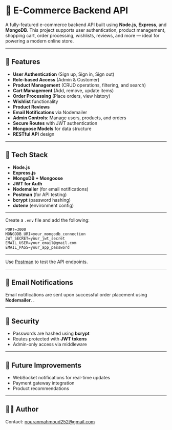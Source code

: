 

# 🛒 E-Commerce Backend API

A fully-featured e-commerce backend API built using **Node.js**, **Express**, and **MongoDB**. This project supports user authentication, product management, shopping cart, order processing, wishlists, reviews, and more — ideal for powering a modern online store.

---

## 🚀 Features

- **User Authentication** (Sign up, Sign in, Sign out)
- **Role-based Access** (Admin & Customer)
- **Product Management** (CRUD operations, filtering, and search)
- **Cart Management** (Add, remove, update items)
- **Order Processing** (Place orders, view history)
- **Wishlist** functionality
- **Product Reviews**
- **Email Notifications** via Nodemailer
- **Admin Controls**: Manage users, products, and orders
- **Secure Routes** with JWT authentication
- **Mongoose Models** for data structure
- **RESTful API** design

---

## 🧱 Tech Stack

- **Node.js**
- **Express.js**
- **MongoDB + Mongoose**
- **JWT for Auth**
- **Nodemailer** (for email notifications)
- **Postman** (for API testing)
- **bcrypt** (password hashing)
- **dotenv** (environment config)

---

Create a `.env` file and add the following:

```env
PORT=3000
MONGODB_URI=your_mongodb_connection
JWT_SECRET=your_jwt_secret
EMAIL_USER=your_email@gmail.com
EMAIL_PASS=your_app_password
```

---

Use [Postman]([https://www.postman.com/](https://www.postman.com/nouranmahmoud/e-commerce-app/collection/h5fj99q/e-commerce-api?action=share&creator=43120471)) to test the API endpoints.

---




## 📧 Email Notifications

Email notifications are sent upon successful order placement using **Nodemailer**. .

---

## 🔐 Security

- Passwords are hashed using **bcrypt**
- Routes protected with **JWT tokens**
- Admin-only access via middleware

---

## 🧠 Future Improvements

- WebSocket notifications for real-time updates
- Payment gateway integration
- Product recommendations

---

## 🙋‍♀️ Author

Contact: nouranmahmoud252@gmail.com
